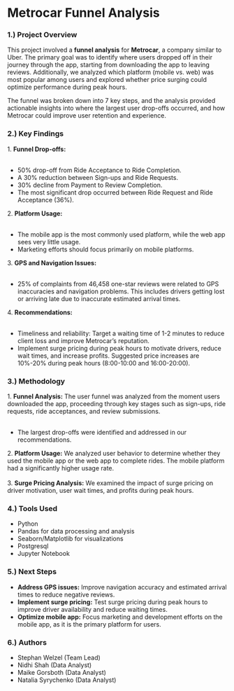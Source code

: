 <h1>Metrocar Funnel Analysis</h1>
<h3>1.) Project Overview</h3>
This project involved a <b>funnel analysis</b> for <b>Metrocar</b>, a company similar to Uber. The primary goal was to identify where users dropped off in their journey through the app, starting from downloading the app to leaving reviews. Additionally, we analyzed which platform (mobile vs. web) was most popular among users and explored whether price surging could optimize performance during peak hours.

The funnel was broken down into 7 key steps, and the analysis provided actionable insights into where the largest user drop-offs occurred, and how Metrocar could improve user retention and experience.

<h3>2.) Key Findings</h3>
1. <b>Funnel Drop-offs:</b><br><br>
<ul>
<li>50% drop-off from Ride Acceptance to Ride Completion.</li>
<li>A 30% reduction between Sign-ups and Ride Requests.</li>
<li>30% decline from Payment to Review Completion.</li>
<li>The most significant drop occurred between Ride Request and Ride Acceptance (36%).</li>
</ul>
2. <b>Platform Usage:</b><br><br>
<ul>
<li>The mobile app is the most commonly used platform, while the web app sees very little usage.</li>
<li>Marketing efforts should focus primarily on mobile platforms.</li>
</ul>
3. <b>GPS and Navigation Issues:</b><br><br>
<ul>
<li>25% of complaints from 46,458 one-star reviews were related to GPS inaccuracies and navigation problems. This includes drivers getting lost or arriving late due to inaccurate estimated arrival times.</li>
</ul>
4. <b>Recommendations:</b><br><br>
<ul>
<li>Timeliness and reliability: Target a waiting time of 1-2 minutes to reduce client loss and improve Metrocar’s reputation.</li>
<li>Implement surge pricing during peak hours to motivate drivers, reduce wait times, and increase profits. Suggested price increases are 10%-20% during peak hours (8:00-10:00 and 16:00-20:00).</li>
</ul>

<h3>3.) Methodology</h3>
1. <b>Funnel Analysis:</b> The user funnel was analyzed from the moment users downloaded the app, proceeding through key stages such as sign-ups, ride requests, ride acceptances, and review submissions.<br><br>
<ul>
<li>The largest drop-offs were identified and addressed in our recommendations.</li>
</ul>
2. <b>Platform Usage:</b> We analyzed user behavior to determine whether they used the mobile app or the web app to complete rides. The mobile platform had a significantly higher usage rate.<br><br>
3. <b>Surge Pricing Analysis:</b> We examined the impact of surge pricing on driver motivation, user wait times, and profits during peak hours.

<h3>4.) Tools Used</h3>
<ul>
<li>Python</li>
<li>Pandas for data processing and analysis</li>
<li>Seaborn/Matplotlib for visualizations</li>
<li>Postgresql</li>
<li>Jupyter Notebook</li>
</ul>
<h3>5.) Next Steps</h3>
<ul>
<li><b>Address GPS issues:</b> Improve navigation accuracy and estimated arrival times to reduce negative reviews.</li>
<li><b>Implement surge pricing:</b> Test surge pricing during peak hours to improve driver availability and reduce waiting times.</li>
<li><b>Optimize mobile app:</b> Focus marketing and development efforts on the mobile app, as it is the primary platform for users.</li>
</ul>
<h3>6.) Authors</h3>
<ul>
<li>Stephan Welzel (Team Lead)</li>
<li>Nidhi Shah (Data Analyst)</li>
<li>Maike Gorsboth (Data Analyst)</li>
<li>Natalia Syrychenko (Data Analyst)</li>
</ul>
